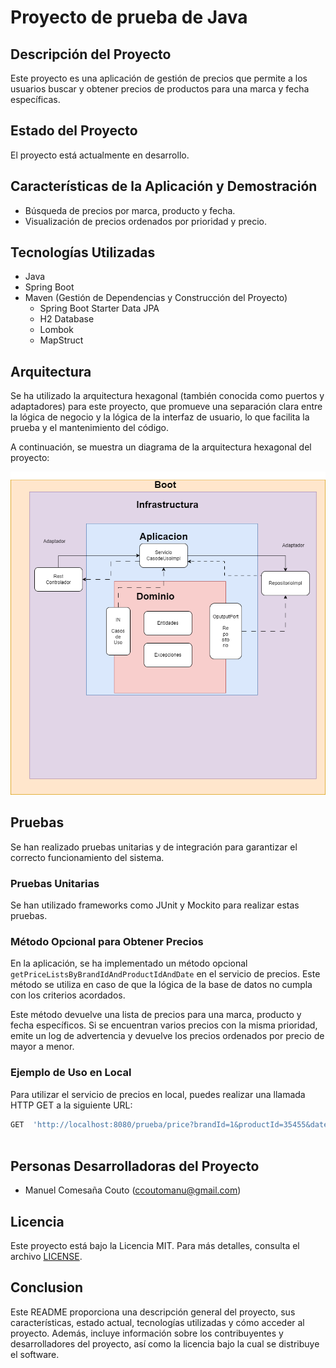 # Proyecto de prueba de Java



## Descripción del Proyecto

Este proyecto es una aplicación de gestión de precios que permite a los usuarios buscar y obtener precios de productos para una marca y fecha específicas.

## Estado del Proyecto

El proyecto está actualmente en desarrollo.

## Características de la Aplicación y Demostración

- Búsqueda de precios por marca, producto y fecha.
- Visualización de precios ordenados por prioridad y precio.

## Tecnologías Utilizadas

- Java
- Spring Boot
- Maven (Gestión de Dependencias y Construcción del Proyecto)
  - Spring Boot Starter Data JPA
  - H2 Database
  - Lombok
  - MapStruct

## Arquitectura

Se ha utilizado la arquitectura hexagonal (también conocida como puertos y adaptadores) para este proyecto, que promueve una separación clara entre la lógica de negocio y la lógica de la interfaz de usuario, lo que facilita la prueba y el mantenimiento del código.

A continuación, se muestra un diagrama de la arquitectura hexagonal del proyecto:

[![Diagrama de Arquitectura Hexagonal](img.png)](img.png)

## Pruebas

Se han realizado pruebas unitarias y de integración para garantizar el correcto funcionamiento del sistema.

### Pruebas Unitarias

 Se han utilizado frameworks como JUnit y Mockito para realizar estas pruebas.

### Método Opcional para Obtener Precios

En la aplicación, se ha implementado un método opcional `getPriceListsByBrandIdAndProductIdAndDate` en el servicio de precios. Este método se utiliza en caso de que la lógica de la base de datos no cumpla con los criterios acordados.

Este método devuelve una lista de precios para una marca, producto y fecha específicos. Si se encuentran varios precios con la misma prioridad, emite un log de advertencia y devuelve los precios ordenados por precio de mayor a menor.

### Ejemplo de Uso en Local

Para utilizar el servicio de precios en local, puedes realizar una llamada HTTP GET a la siguiente URL:

```bash
GET  'http://localhost:8080/prueba/price?brandId=1&productId=35455&date=2020-06-07T00:00:00' 
 
  ```
## Personas Desarrolladoras del Proyecto

- Manuel Comesaña Couto (ccoutomanu@gmail.com)

## Licencia

Este proyecto está bajo la Licencia MIT. Para más detalles, consulta el archivo [LICENSE](LICENSE).

## Conclusion

Este README proporciona una descripción general del proyecto, sus características, estado actual, tecnologías utilizadas y cómo acceder al proyecto. Además, incluye información sobre los contribuyentes y desarrolladores del proyecto, así como la licencia bajo la cual se distribuye el software.

